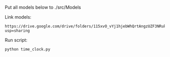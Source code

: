 Put all models below to ./src/Models

Link models:
  
    https://drive.google.com/drive/folders/115xvO_vYj1hjebWhQrtAngzUZF3NRuk1?usp=sharing

Run script:

    python time_clock.py
